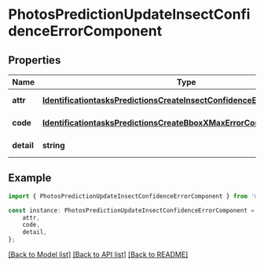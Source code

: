 # PhotosPredictionUpdateInsectConfidenceErrorComponent


## Properties

Name | Type | Description | Notes
------------ | ------------- | ------------- | -------------
**attr** | [**IdentificationtasksPredictionsCreateInsectConfidenceErrorComponentAttr**](IdentificationtasksPredictionsCreateInsectConfidenceErrorComponentAttr.md) |  | [default to undefined]
**code** | [**IdentificationtasksPredictionsCreateBboxXMaxErrorComponentCode**](IdentificationtasksPredictionsCreateBboxXMaxErrorComponentCode.md) |  | [default to undefined]
**detail** | **string** |  | [default to undefined]

## Example

```typescript
import { PhotosPredictionUpdateInsectConfidenceErrorComponent } from 'mosquito-alert';

const instance: PhotosPredictionUpdateInsectConfidenceErrorComponent = {
    attr,
    code,
    detail,
};
```

[[Back to Model list]](../README.md#documentation-for-models) [[Back to API list]](../README.md#documentation-for-api-endpoints) [[Back to README]](../README.md)
